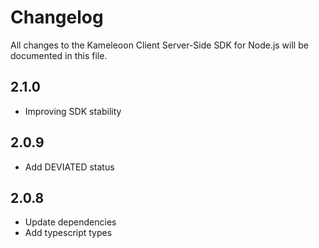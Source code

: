 # Changelog
All changes to the Kameleoon Client Server-Side SDK for Node.js will be documented in this file.

## 2.1.0
* Improving SDK stability

## 2.0.9
* Add DEVIATED status

## 2.0.8
* Update dependencies
* Add typescript types
